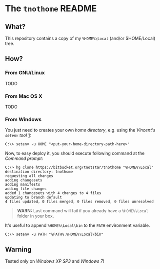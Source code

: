 The `tnothome` README
=====================

What?
-----

This repository contains a copy of my `%HOME%\Local` (and/or $HOME/Local) tree.


How?
----

### From GNU/Linux ###

TODO

### From Mac OS X ###

TODO

### From Windows ###

You just need to creates your own *home directory*, e.g. using the *Vincent's `setenv` tool* [1]:

    C:\> setenv -u HOME "<put-your-home-directory-path-here>"

Now, to easy deploy it, you should execute following command at the *Command prompt*:

    C:\> hg clone https://bitbucket.org/tnotstar/tnothome "%HOME%\Local"
    destination directory: tnothome
    requesting all changes
    adding changesets
    adding manifests
    adding file changes
    added 1 changesets with 4 changes to 4 files
    updating to branch default
    4 files updated, 0 files merged, 0 files removed, 0 files unresolved

> **WARN:** Last command will fail if you already have a `%HOME%\Local` folder in your box.

It's useful to append `%HOME%\Local\bin` to the `PATH` environment variable.

    C:\> setenv -u PATH "%PATH%;%HOME%\Local\bin"

Warning
-------

Tested only on *Windows XP SP3* and *Windows 7*!

[1]: http://barnyard.syr.edu/~vefatica/#SETENV
